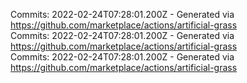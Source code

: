 Commits: 2022-02-24T07:28:01.200Z - Generated via https://github.com/marketplace/actions/artificial-grass
<br>
Commits: 2022-02-24T07:28:01.200Z - Generated via https://github.com/marketplace/actions/artificial-grass
<br>
Commits: 2022-02-24T07:28:01.200Z - Generated via https://github.com/marketplace/actions/artificial-grass
<br>
